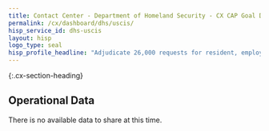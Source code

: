 ```yaml
---
title: Contact Center - Department of Homeland Security - CX CAP Goal Dashboard
permalink: /cx/dashboard/dhs/uscis/
hisp_service_id: dhs-uscis
layout: hisp
logo_type: seal
hisp_profile_headline: "Adjudicate 26,000 requests for resident, employment, and citizenship benefits daily."
---
```


{:.cx-section-heading}

## Operational Data

There is no available data to share at this time.

